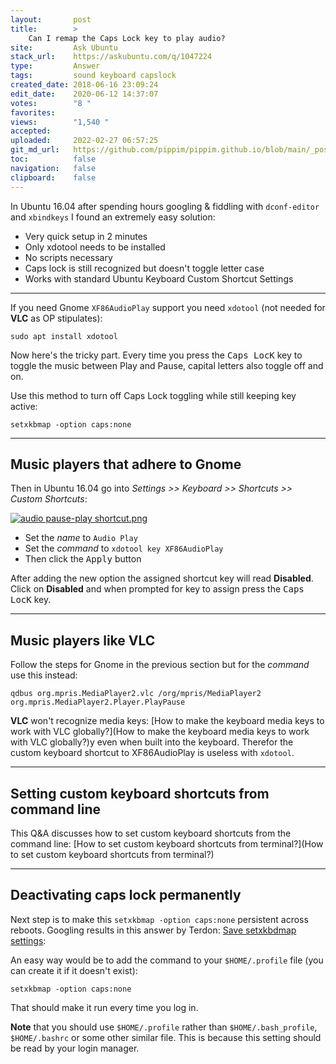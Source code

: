```yaml
---
layout:       post
title:        >
    Can I remap the Caps Lock key to play audio?
site:         Ask Ubuntu
stack_url:    https://askubuntu.com/q/1047224
type:         Answer
tags:         sound keyboard capslock
created_date: 2018-06-16 23:09:24
edit_date:    2020-06-12 14:37:07
votes:        "8 "
favorites:    
views:        "1,540 "
accepted:     
uploaded:     2022-02-27 06:57:25
git_md_url:   https://github.com/pippim/pippim.github.io/blob/main/_posts/2018/2018-06-16-Can-I-remap-the-Caps-Lock-key-to-play-audio_.md
toc:          false
navigation:   false
clipboard:    false
---
```


In Ubuntu 16.04 after spending hours googling & fiddling with `dconf-editor` and `xbindkeys` I found an extremely easy solution:

- Very quick setup in 2 minutes
- Only xdotool needs to be installed
- No scripts necessary
- Caps lock is still recognized but doesn't toggle letter case
- Works with standard Ubuntu Keyboard Custom Shortcut Settings

----------


If you need Gnome `XF86AudioPlay` support you need `xdotool` (not needed for **VLC** as OP stipulates):

``` 
sudo apt install xdotool
```

Now here's the tricky part. Every time you press the <kbd>Caps LocK</kbd> key to toggle the music between Play and Pause, capital letters also toggle off and on.

Use this method to turn off Caps Lock toggling while still keeping key active:

``` 
setxkbmap -option caps:none
```


----------


## Music players that adhere to Gnome

Then in Ubuntu 16.04 go into *Settings >> Keyboard >> Shortcuts >> Custom Shortcuts*:

[![audio pause-play shortcut.png][1]][1]

- Set the *name* to `Audio Play`
- Set the *command* to `xdotool key XF86AudioPlay`
- Then click the <kbd>Apply</kbd> button

After adding the new option the assigned shortcut key will read **Disabled**. Click on **Disabled** and when prompted for key to assign press the <kbd>Caps LocK</kbd> key.


----------


## Music players like VLC

Follow the steps for Gnome in the previous section but for the *command* use this instead:

``` 
qdbus org.mpris.MediaPlayer2.vlc /org/mpris/MediaPlayer2 org.mpris.MediaPlayer2.Player.PlayPause
```

**VLC** won't recognize media keys: [How to make the keyboard media keys to work with VLC globally?](How to make the keyboard media keys to work with VLC globally?)y even when built into the keyboard. Therefor the custom keyboard shortcut to XF86AudioPlay is useless with `xdotool`.


----------

## Setting custom keyboard shortcuts from command line

This Q&A discusses how to set custom keyboard shortcuts from the command line: [How to set custom keyboard shortcuts from terminal?](How to set custom keyboard shortcuts from terminal?)

----------


## Deactivating caps lock permanently

Next step is to make this `setxkbmap -option caps:none` persistent across reboots. Googling results in this answer by Terdon: [Save setxkbdmap settings][2]:



An easy way would be to add the command to your `$HOME/.profile` file (you can create it if it doesn't exist):

``` 
setxkbmap -option caps:none
```

That should make it run every time you log in.

**Note** that you should use `$HOME/.profile` rather than `$HOME/.bash_profile`, `$HOME/.bashrc` or some other similar file. This is because this setting should be read by your login manager.



  [1]: https://i.stack.imgur.com/imuvb.png
  [2]: https://unix.stackexchange.com/a/99090/200094
